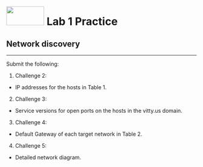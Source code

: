 # <img src="https://www.tamusa.edu/brandguide/jpeglogos/tamusa_final_logo_bw1.jpg" width="100" height="50"> Lab 1 Practice
## Network discovery
--- 
Submit the following:
1. Challenge 2:
- IP addresses for the hosts in Table 1.
2. Challenge 3:
- Service versions for open ports on the hosts in the vitty.us domain.
3. Challenge 4:
- Default Gateway of each target network in Table 2.
4. Challenge 5:
- Detailed network diagram.
